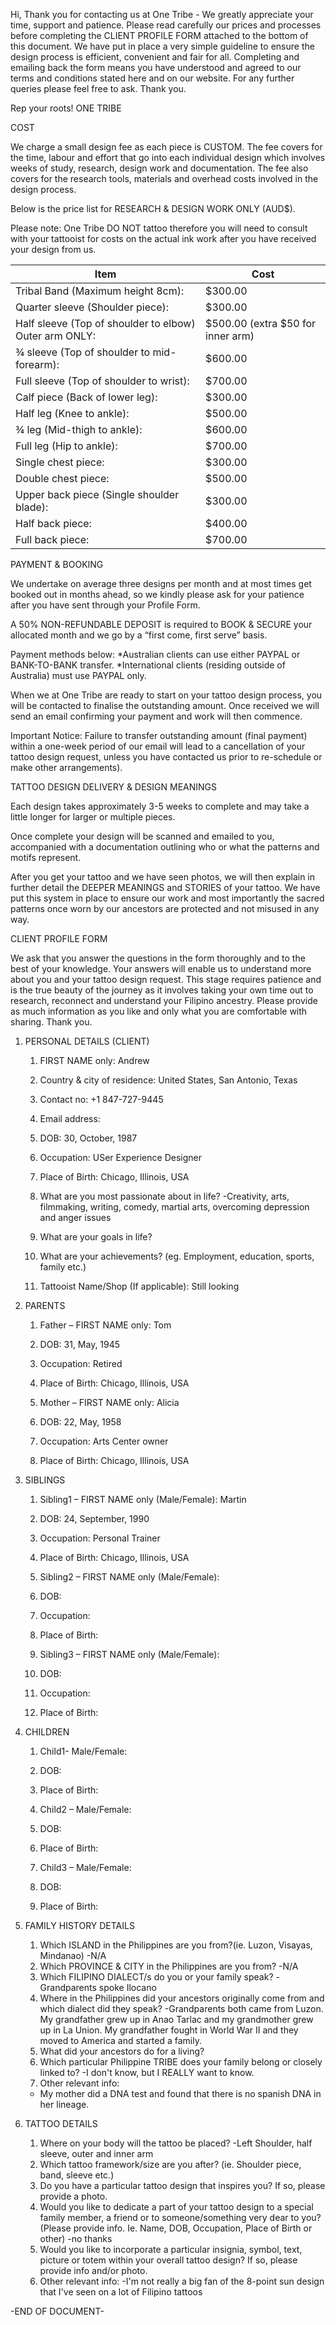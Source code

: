 Hi, 
Thank you for contacting us at One Tribe - We greatly appreciate your time, support and patience.
Please read carefully our prices and processes before completing the 
CLIENT PROFILE FORM attached to the bottom of this document. We have put in place a very simple guideline to ensure the design process is efficient, convenient and fair for all.
Completing and emailing back the form means you have understood and agreed to our terms and conditions stated here and on our website. 
For any further queries please feel free to ask. Thank you. 

Rep your roots!
ONE TRIBE

COST

We charge a small design fee as each piece is CUSTOM. The fee covers for the time, labour and effort that go into each individual design which involves weeks of study, research, design work and documentation. The fee also covers for the research tools, materials and overhead costs involved in the design process.

Below is the price list for RESEARCH & DESIGN WORK ONLY (AUD$).

Please note: One Tribe DO NOT tattoo therefore you will need to consult with your tattooist for costs on the actual ink work after you have received your design from us.

Item|Cost
----|----
Tribal Band (Maximum height 8cm):|$300.00
Quarter sleeve (Shoulder piece):|$300.00
Half sleeve (Top of shoulder to elbow) Outer arm ONLY:|$500.00 (extra $50 for inner arm)
¾ sleeve (Top of shoulder to mid-forearm):|$600.00
Full sleeve (Top of shoulder to wrist):|$700.00
Calf piece (Back of lower leg):|$300.00
Half leg (Knee to ankle):|$500.00
¾ leg (Mid-thigh to ankle):|$600.00
Full leg (Hip to ankle):|$700.00
Single chest piece:|$300.00
Double chest piece:|$500.00
Upper back piece (Single shoulder blade):|$300.00
Half back piece:|$400.00
Full back piece:|$700.00

PAYMENT & BOOKING

We undertake on average three designs per month and at most times get booked out in months ahead, so we kindly please ask for your patience after you have sent through your Profile Form.

 A 50% NON-REFUNDABLE DEPOSIT is required to BOOK & SECURE your allocated month and we go by a “first come, first serve” basis. 

Payment methods below:
*Australian clients can use either PAYPAL or BANK-TO-BANK transfer. 
*International clients (residing outside of Australia) must use PAYPAL only.

When we at One Tribe are ready to start on your tattoo design process, you will be contacted to finalise the outstanding amount. Once received we will send an email confirming your payment and work will then commence.

 Important Notice: Failure to transfer outstanding amount (final payment) within a one-week period of our email will lead to a cancellation of your tattoo design request, unless you have contacted us prior to re-schedule or make other arrangements).

TATTOO DESIGN DELIVERY & DESIGN MEANINGS

Each design takes approximately 3-5 weeks to complete and may take a little longer for larger or multiple pieces. 

Once complete your design will be scanned and emailed to you, accompanied with a documentation outlining who or what the patterns and motifs represent.

After you get your tattoo and we have seen photos, we will then explain in further detail the DEEPER MEANINGS and STORIES of your tattoo. We have put this system in place to ensure our work and most importantly the sacred patterns once worn by our ancestors are protected and not misused in any way.






CLIENT PROFILE FORM

We ask that you answer the questions in the form thoroughly and to the best of your knowledge. Your answers will enable us to understand more about you and your tattoo design request. This stage requires patience and is the true beauty of the journey as it involves taking your own time out to research, reconnect and understand your Filipino ancestry. 
Please provide as much information as you like and only what you are comfortable with sharing.
Thank you.

1.	PERSONAL DETAILS (CLIENT)
    1.	FIRST NAME only: Andrew
    2.	Country & city of residence: United States, San Antonio, Texas
    3.	Contact no: +1 847-727-9445
    4.	Email address:

    5.	DOB: 30, October, 1987
    6.	Occupation: USer Experience Designer
    7.	Place of Birth: Chicago, Illinois, USA
    8.	What are you most passionate about in life?
     -Creativity, arts, filmmaking, writing, comedy, martial arts, overcoming depression and anger issues
    9.	What are your goals in life?
    10.	What are your achievements? (eg. Employment, education, sports, family etc.)
    11.	Tattooist Name/Shop (If applicable): Still looking


2.	PARENTS 
    1.	Father – FIRST NAME only: Tom
    2.	DOB: 31, May, 1945
    3.	Occupation: Retired
    4.	Place of Birth: Chicago, Illinois, USA

    5.	Mother – FIRST NAME only: Alicia
    6.	DOB: 22, May, 1958
    7.	Occupation: Arts Center owner
    8.	Place of Birth: Chicago, Illinois, USA


3.	SIBLINGS
    1.	Sibling1 – FIRST NAME only (Male/Female): Martin
    2.	DOB: 24, September, 1990
    3.	Occupation: Personal Trainer
    4.	Place of Birth: Chicago, Illinois, USA

    5.	Sibling2 – FIRST NAME only (Male/Female):
    6.	DOB:
    7.	Occupation:
    8.	Place of Birth:

    9.	Sibling3 – FIRST NAME only (Male/Female):
    10.	DOB:
    11.	Occupation:
    12.	Place of Birth:


4.	CHILDREN
    1.	Child1- Male/Female:
    2.	DOB:
    3.	Place of Birth:

    4.	Child2 – Male/Female:
    5.	DOB:
    6.	Place of Birth:

    7.	Child3 – Male/Female:
    7.	DOB:
    9.	Place of Birth:


5.	FAMILY HISTORY DETAILS
    1.	Which ISLAND in the Philippines are you from?(ie. Luzon, Visayas, Mindanao)
      -N/A
    2.	Which PROVINCE & CITY in the Philippines are you from?
      -N/A
    3.	Which FILIPINO DIALECT/s do you or your family speak?
      -Grandparents spoke Ilocano
    4.	Where in the Philippines did your ancestors originally come from and which dialect did they speak?
      -Grandparents both came from Luzon. My grandfather grew up in Anao Tarlac and my grandmother grew up in La Union. My grandfather fought in World War II and they moved to America and started a family.
    5.	What did your ancestors do for a living?
    6.	Which particular Philippine TRIBE does your family belong or closely linked to?
     -I don't know, but I REALLY want to know.
    7.	Other relevant info: 
     - My mother did a DNA test and found that there is no spanish DNA in her lineage.


6.	TATTOO DETAILS
    1.	Where on your body will the tattoo be placed?
     -Left Shoulder, half sleeve, outer and inner arm
    2.	Which tattoo framework/size are you after? (ie. Shoulder piece, band, sleeve etc.)
    3.	Do you have a particular tattoo design that inspires you? If so, please provide a photo.
    4.	Would you like to dedicate a part of your tattoo design to a special family member, a friend or to someone/something very dear to you? (Please provide info. Ie. Name, DOB, Occupation, Place of Birth or other)
     -no thanks
    5.	Would you like to incorporate a particular insignia, symbol, text, picture or totem within your overall tattoo design? If so, please provide info and/or photo.
    6.	Other relevant info:
     -I'm not really a big fan of the 8-point sun design that I've seen on a lot of Filipino tattoos


-END OF DOCUMENT-
